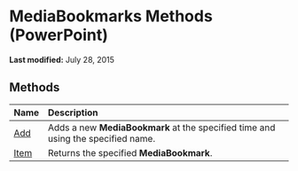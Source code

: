 
# MediaBookmarks Methods (PowerPoint)

 **Last modified:** July 28, 2015


## Methods



|**Name**|**Description**|
|:-----|:-----|
| [Add](2b796284-c172-9841-2af5-5f351e4acb01.md)|Adds a new  **MediaBookmark** at the specified time and using the specified name.|
| [Item](972bc5c2-4807-9e4a-a207-a7ac8036ab4e.md)|Returns the specified  **MediaBookmark**. |
